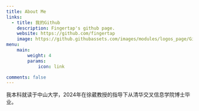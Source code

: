```yaml
---
title: About Me
links:
  - title: 我的Github
    description: Fingertap's github page.
    website: https://github.com/fingertap
    image: https://github.githubassets.com/images/modules/logos_page/GitHub-Mark.png
menu:
    main: 
        weight: 4
        params:
            icon: link

comments: false
---
```


我本科就读于中山大学，2024年在徐葳教授的指导下从清华交叉信息学院博士毕业。
